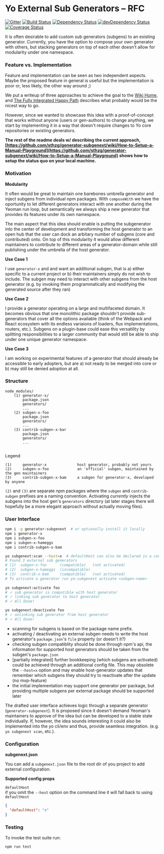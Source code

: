 # Yo External Sub Generators – RFC

[![Gitter](https://badges.gitter.im/sthzg/generator-subgenext.svg)](https://gitter.im/sthzg/generator-subgenext?utm_source=badge&utm_medium=badge&utm_campaign=pr-badge) 
[![Build Status](https://travis-ci.org/sthzg/generator-subgenext.svg?branch=develop)](https://travis-ci.org/sthzg/generator-subgenext)
[![Dependency Status](https://david-dm.org/sthzg/generator-subgenext.svg)](https://david-dm.org/sthzg/generator-subgenext) 
[![devDependency Status](https://david-dm.org/sthzg/generator-subgenext/dev-status.svg)](https://david-dm.org/sthzg/generator-subgenext#info=devDependencies)
[![Coverage Status](https://coveralls.io/repos/github/sthzg/generator-subgenext/badge.svg?branch=develop)](https://coveralls.io/github/sthzg/generator-subgenext?branch=develop)

It is often desirable to add custom sub generators (subgens) to an existing generator. Currently, you have the option to compose your own generator with others, but stacking generators on top of each other doesn't allow for modularity under one namespace.

### Feature vs. Implementation

Feature and implementation can be seen as two independent aspects. Maybe the proposed feature in general is useful but the implementation is poor or, less likely, the other way around ;)

We put a writeup of three approaches to achieve the goal to the [Wiki Home](https://github.com/sthzg/generator-subgenext/wiki), and [The Fully Integrated Happy Path](https://github.com/sthzg/generator-subgenext/wiki/The-Fully-Integrated-Happy-Path) describes what probably would be the nicest way to go. 

However, since we wanted to showcase this idea with a proof-of-concept that works without anyone (users or gen-authors) to change anything, we start by implementing it in a way that doesn't require changes to Yo core repositories or existing generators. 

**The rest of the readme deals w/ describing the current approach, [https://github.com/sthzg/generator-subgenext/wiki/How-to-Setup-a-Manual-Playground](https://github.com/sthzg/generator-subgenext/wiki/How-to-Setup-a-Manual-Playground) shows how to setup the status quo on your local machine.**

### Motivation

**Modularity**

It often would be great to maintain one barebones umbrella generator and inject subgens from individual npm packages. With `composeWith` we have the oportunity to let different generators interact with one another during the Yeoman run loop, but semantically we always ship a new generator that provides its features under its own namespace.

The main aspect that this idea should enable is putting the subgenerator into the center of development and transforming the host generator to an open hub that the user can dock an arbitary number of subgens (core and contributed) onto. On top of this modularity it would allow different maintainers to contribute to different areas of a generator-domain while still publishing under the umbrella of the host generator.

**Use Case 1**

I use `generator-x` and and want an additional subgen, that is a) either specific to a current project or b) their maintainers simply do not wish to include. The subgen may need to interact with other subgens from the host generator (e.g. by invoking them programmatically and modifying the generated source after they ran)

**Use Case 2**

I provide a generator operating on a large and multifaceted domain. It becomes obvious that one monolithic package shouldn't provide sub-generators that cover all the options available (think of the Webpack and React ecosystem with its endless variaions of loaders, flux implementations, routers, etc.). Subgens on a plugin-base could ease this versatility by splitting responsibilities to a larger community that would still be able to ship under one unique generator namespace.

**Use Case 3**

I am working on experimental features of a generator that should already be accessible to early adopters, but are a) not ready to be merged into core or b) may still be denied adoption at all.

### Structure

```
node_modules/
    (1) generator-x/
        package.json
        generators/
        ...
    (2) subgen-x-foo
        package.json
        generators/
        ...
    (3) contrib-subgen-x-bar
        package.json
        generators/
        ...
    
```

Legend
```
(1)     generator-x              host generator, probably not yours  
(2)     subgen-x-foo             an 'official' subgen, maintained by the gen maintainers  
(3)     contrib-subgen-x-bam     a subgen for generator-x, developed by anyone
```

`(2)` and `(3)` are separate npm packages where the `subgen` and `contrib-subgen` prefixes are a naming convention. Activating _currently_ injects the subgens into the host gen's `generators` directory (at later stages there will hopefully be a more elegant approach without actually moving files).


### User Interface

```sh
npm i -g generator-subgenext  # or optionally install it locally
npm i generator-x
npm i subgen-x-foo
npm i subgen-x-hameggs
npm i contrib-subgen-x-bam

yo subgenext:scan --host=x  # defaultHost can also be declared in a config file
# Found 3 external sub generators
# (1)  subgen-x-foo      (compatible)   (not activated)
# (2)  subgen-x-hameggs  (incompatible)
# (3)  contrib-x-bam     (compatible)   (not activated)
# To activate a generator run yo:subgenext activate <subgen-name>
  
yo subgenext:activate foo
# ✓ sub generator is compatible with host generator
# ✓ linking sub generator to host generator
# ✓ All Done!

yo subgenext:deactivate foo
# ✓ unlinking sub generator from host generator
# ✓ All Done!
```

* scanning for subgens is based on the package name prefix.
* activating / deactivating an external subgen needs to write the host generator's `package.json`'s `file` property (or doesn't it?)
* checking subgen compatiblity should be done through npm's api, the information for supported host generators should be taken from the subgen's `package.json`
* [partially integrated] further bookkeeping (which subgens are activated) could be achieved through an additional config file. This may obsolete the `--host=x` option and may enable host-generator updates that remember which subgens they should try to reactivate after the update (no mvp-feature)
* the initial implementation may support one generator per package, but providing multiple subgens per external package should be supported later

The drafted user interface achieves logic through a separate generator (`generator-subgenext`). It is proposed since it doesn't demand Yeoman's maintainers to approve of the idea but can be developed to a stable state individually. If, however, the idea sounds interesting it could also be implemented into the yo cli/env and thus, provide seamless integration. (e.g. `yo subgenext scan`, etc.).

### Configuration

**subgenext.json**

You can add a `subgenext.json` file to the root dir of you project to add external configuration.

**Supported config props**

`defaultHost`  
  if you omit the `--host` option on the command line it will fall back to using `defaultHost`

```json
{
  "defaultHost": "x"
}
```


### Testing

To invoke the test suite run:

```sh
npm run test
```
